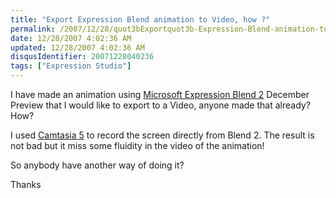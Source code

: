 ```yaml
---
title: "Export Expression Blend animation to Video, how ?"
permalink: /2007/12/28/quot3bExportquot3b-Expression-Blend-animation-to-Video-how-/
date: 12/28/2007 4:02:36 AM
updated: 12/28/2007 4:02:36 AM
disqusIdentifier: 20071228040236
tags: ["Expression Studio"]
---
```

I have made an animation using [Microsoft Expression Blend 2](http://www.microsoft.com/expression/products/overview.aspx?key=blend) December Preview that I would like to export to a Video, anyone made that already? How?

I used [Camtasia 5](http://www.techsmith.com/camtasia.asp) to record the screen directly from Blend 2. The result is not bad but it miss some fluidity in the video of the animation!
<!-- more -->

So anybody have another way of doing it? 

Thanks
